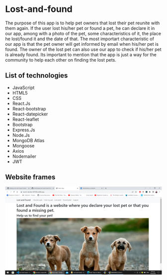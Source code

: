# Lost-and-found
The purpose of this app is to help pet owners that lost their pet reunite with them again. If the user lost his/her pet or found a pet, he can declare it in our app, among with a photo of the pet, some characteristics of it, the place he lost/found it and the date of that. The most importart characteristic of our app is that the pet owner will get informed by email when his/her pet is found. The owner of the lost pet can also use our app to check if his/her pet is already found. Its important to mention that the app is just a way for the community to help each other on finding the lost pets.

## List of technologies
- JavaScript
- HTML5
- CSS
- React.Js
- React-bootstrap
- React-datepicker
- React-leaflet
- Bootstrap
- Express.Js
- Node.Js
- MongoDB Atlas
- Mongoose
- Axios
- Nodemailer
- JWT

## Website frames
![Homepage Photo](readmephotos\FrontPage.png)


